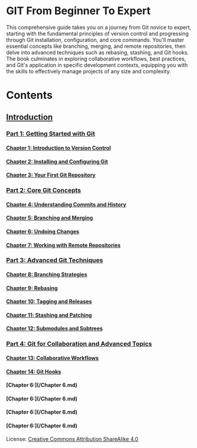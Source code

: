 # GIT From Beginner To Expert
This comprehensive guide takes you on a journey from Git novice to expert, starting with the fundamental principles of version control and progressing through Git installation, configuration, and core commands. You'll master essential concepts like branching, merging, and remote repositories, then delve into advanced techniques such as rebasing, stashing, and Git hooks. The book culminates in exploring collaborative workflows, best practices, and Git's application in specific development contexts, equipping you with the skills to effectively manage projects of any size and complexity.

# Contents

## [Introduction](/Intro.md)
### [Part 1: Getting Started with Git](/Part%201.md)
#### [Chapter 1: Introduction to Version Control](/Chapter%201.md)
#### [Chapter 2: Installing and Configuring Git](/Chapter%202.md)
#### [Chapter 3: Your First Git Repository](/Chapter%203.md)
### [Part 2: Core Git Concepts](/Part%202.md)
#### [Chapter 4: Understanding Commits and History](/Chapter%204.md)
#### [Chapter 5: Branching and Merging](/Chapter%205.md)
#### [Chapter 6: Undoing Changes](/Chapter%206.md)
#### [Chapter 7: Working with Remote Repositories](/Chapter%207.md)
### [Part 3: Advanced Git Techniques](/Part%203.md)
#### [Chapter 8: Branching Strategies](/Chapter%208.md)
#### [Chapter 9: Rebasing](/Chapter%209.md)
#### [Chapter 10: Tagging and Releases](/Chapter%2010.md)
#### [Chapter 11: Stashing and Patching](/Chapter%2011.md)
#### [Chapter 12: Submodules and Subtrees](/Chapter%2012.md)
### [Part 4: Git for Collaboration and Advanced Topics](/Part%204.md)
#### [Chapter 13: Collaborative Workflows](/Chapter%2013.md)
#### [Chapter 14: Git Hooks](/Chapter%2014.md)
#### [Chapter 6:](/Chapter 6.md)
#### [Chapter 6:](/Chapter 6.md)
#### [Chapter 6:](/Chapter 6.md)
#### [Chapter 6:](/Chapter 6.md)

License: [Creative Commons Attribution ShareAlike 4.0](https://creativecommons.org/licenses/by-sa/4.0/)
